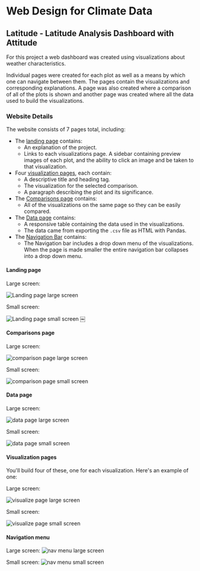 # Web Design for Climate Data


## Latitude - Latitude Analysis Dashboard with Attitude

For this project a web dashboard was created using visualizations about weather characteristics. 

Individual pages were created for each plot as well as a means by which one can navigate between them. The pages contain the visualizations and corresponding explanations. A page was also created where a comparison of all of the plots is shown and another page was created where all the data used to build the visualizations.

### Website Details

The website consists of 7 pages total, including:

* The [landing page](#landing-page) contains:
  * An explanation of the project.
  * Links to each visualizations page. A sidebar containing preview images of each plot, and the ability to click an image and be taken to that visualization.
* Four [visualization pages](#visualization-pages), each contain:
  * A descriptive title and heading tag.
  * The visualization for the selected comparison.
  * A paragraph describing the plot and its significance.
* The [Comparisons page](#comparisons-page) contains:
  *  All of the visualizations on the same page so they can be easily compared.
* The [Data page](#data-page) contains:
  * A responsive table containing the data used in the visualizations.
  * The data came from exporting the `.csv` file as HTML with Pandas. 
* The [Navigation Bar](#navigation-menu) contains:
    * The Navigation bar includes a drop down menu of the visualizations. When the page is made smaller the entire navigation bar collapses into a drop down menu.

#### <a id="landing-page"></a>Landing page

Large screen:

![Landing page large screen](https://github.com/kflores56/Web-Design-Challenge/blob/main/ReadMe_img/index_lg.png)

Small screen:

![Landing page small screen](https://github.com/kflores56/Web-Design-Challenge/blob/main/ReadMe_img/index_sm.png)
￼

#### <a id="comparisons-page"></a>Comparisons page

Large screen:

![comparison page large screen](https://github.com/kflores56/Web-Design-Challenge/blob/main/ReadMe_img/comp_lg.png)

Small screen:

![comparison page small screen](https://github.com/kflores56/Web-Design-Challenge/blob/main/ReadMe_img/comp_sm.png)

#### <a id="data-page"></a>Data page

Large screen:

![data page large screen](https://github.com/kflores56/Web-Design-Challenge/blob/main/ReadMe_img/data_lg.png)


Small screen:

![data page small screen](https://github.com/kflores56/Web-Design-Challenge/blob/main/ReadMe_img/data_sm.png)

#### <a id="visualization-pages"></a>Visualization pages

You'll build four of these, one for each visualization. Here's an example of one:

Large screen:

![visualize page large screen](https://github.com/kflores56/Web-Design-Challenge/blob/main/ReadMe_img/humid_lg.png)

Small screen:

![visualize page small screen](https://github.com/kflores56/Web-Design-Challenge/blob/main/ReadMe_img/humid_sm.png)

#### <a id="navigation-menu"></a>Navigation menu

Large screen:
![nav menu large screen](https://github.com/kflores56/Web-Design-Challenge/blob/main/ReadMe_img/menu_lg.png)

Small screen:
![nav menu small screen](https://github.com/kflores56/Web-Design-Challenge/blob/main/ReadMe_img/dropdown_sm.png)
